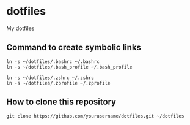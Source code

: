 # dotfiles
My dotfiles


## Command to create symbolic links
```
ln -s ~/dotfiles/.bashrc ~/.bashrc
ln -s ~/dotfiles/.bash_profile ~/.bash_profile

ln -s ~/dotfiles/.zshrc ~/.zshrc
ln -s ~/dotfiles/.zprofile ~/.zprofile
```

## How to clone this repository 
```
git clone https://github.com/yourusername/dotfiles.git ~/dotfiles
```